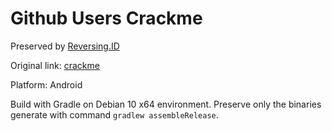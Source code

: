 # Github Users Crackme

Preserved by [Reversing.ID](https://Reversing.ID)

Original link: [crackme](https://github.com/DXCyber409/Android_Crackme001/)

Platform: Android

Build with Gradle on Debian 10 x64 environment. Preserve only the binaries generate with command `gradlew assembleRelease`.


